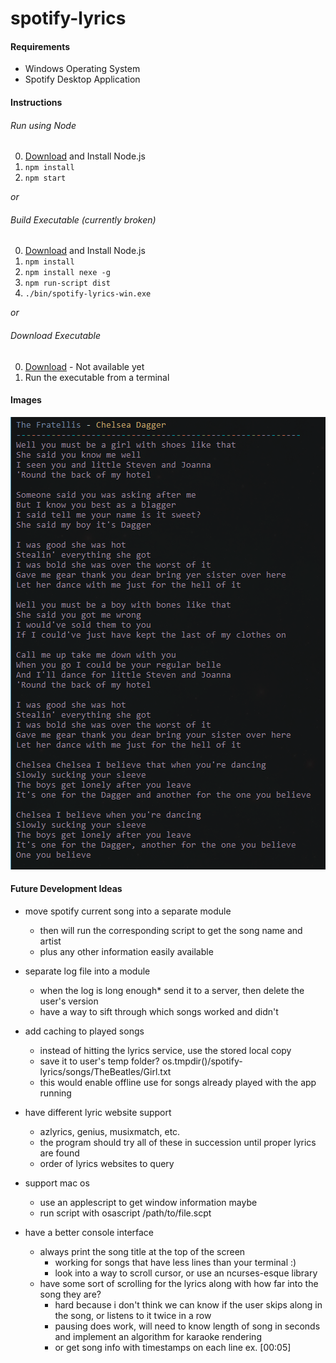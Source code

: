# spotify-lyrics

#### Requirements
- Windows Operating System
- Spotify Desktop Application

#### Instructions
###### Run using Node
0. [Download](https://nodejs.org/en/download/) and Install Node.js
1. `npm install`
2. `npm start`

_or_
###### Build Executable (currently broken)
0. [Download](https://nodejs.org/en/download/) and Install Node.js
1. `npm install`
2. `npm install nexe -g`
3. `npm run-script dist`
4. `./bin/spotify-lyrics-win.exe`

_or_
###### Download Executable
0. [Download](#download-executable) - Not available yet
1. Run the executable from a terminal

#### Images
![screenshot](https://github.com/mic-max/spotify-lyrics/blob/master/demo.png)

#### Future Development Ideas
- move spotify current song into a separate module
  - then will run the corresponding script to get the song name and artist
  - plus any other information easily available

- separate log file into a module
  - when the log is long enough* send it to a server, then delete the user's version
  - have a way to sift through which songs worked and didn't

- add caching to played songs
  - instead of hitting the lyrics service, use the stored local copy
  - save it to user's temp folder? os.tmpdir()/spotify-lyrics/songs/TheBeatles/Girl.txt
  - this would enable offline use for songs already played with the app running

- have different lyric website support
  - azlyrics, genius, musixmatch, etc.
  - the program should try all of these in succession until proper lyrics are found
  - order of lyrics websites to query

- support mac os
  - use an applescript to get window information maybe
  - run script with osascript /path/to/file.scpt

- have a better console interface
  - always print the song title at the top of the screen
    - working for songs that have less lines than your terminal :)
    - look into a way to scroll cursor, or use an ncurses-esque library
  - have some sort of scrolling for the lyrics along with how far into the song they are?
    - hard because i don't think we can know if the user skips along in the song, or listens to it twice in a row
    - pausing does work, will need to know length of song in seconds and implement an algorithm for karaoke rendering
    - or get song info with timestamps on each line ex. [00:05] 